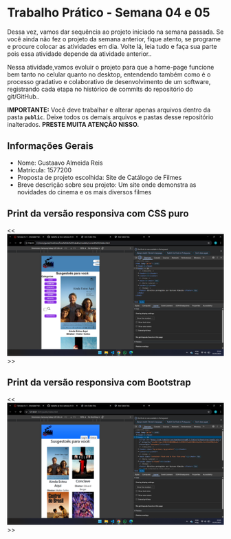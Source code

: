 # Trabalho Prático - Semana 04 e 05

Dessa vez, vamos dar sequência ao projeto iniciado na semana passada. Se você ainda não fez o projeto da semana anterior, fique atento, se programe e procure colocar as atividades em dia. Volte lá, leia tudo e faça sua parte pois essa atividade depende da atividade anterior..

Nessa atividade,vamos evoluir o projeto para que a home-page funcione bem tanto no celular quanto no desktop, entendendo também como é o processo gradativo e colaborativo de desenvolvimento de um software, registrando cada etapa no histórico de commits do repositório do git/GitHub..

**IMPORTANTE:** Você deve trabalhar e alterar apenas arquivos dentro da pasta **`public`**. Deixe todos os demais arquivos e pastas desse repositório inalterados. **PRESTE MUITA ATENÇÃO NISSO.**

## Informações Gerais

- Nome: Gustaavo Almeida Reis
- Matricula: 1577200
- Proposta de projeto escolhida: Site de Catálogo de Filmes
- Breve descrição sobre seu projeto: Um site onde demonstra as novidades do cinema e os mais diversos filmes

## Print da versão responsiva com CSS puro

<< ![alt text](css-puro.png)>>

## Print da versão responsiva com Bootstrap

<< ![alt text](bootstrap.png)>>
